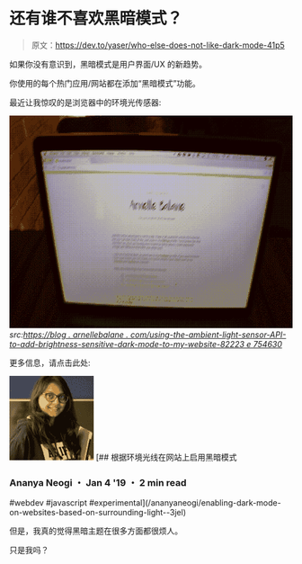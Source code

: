 # 还有谁不喜欢黑暗模式？

> 原文：<https://dev.to/yaser/who-else-does-not-like-dark-mode-41p5>

如果你没有意识到，黑暗模式是用户界面/UX 的新趋势。

你使用的每个热门应用/网站都在添加“黑暗模式”功能。

最近让我惊叹的是浏览器中的环境光传感器:

[![native](img/809c9e35035bab8555766eeb6f0b028d.png)](https://res.cloudinary.com/practicaldev/image/fetch/s--BsyvTiqD--/c_limit%2Cf_auto%2Cfl_progressive%2Cq_66%2Cw_880/https://miro.medium.com/max/800/1%2AcjxgmtRKAnL3kWLFAoGahw.gif)
*src:[https://blog . arnellebalane . com/using-the-ambient-light-sensor-API-to-add-brightness-sensitive-dark-mode-to-my-website-82223 e 754630](https://blog.arnellebalane.com/using-the-ambient-light-sensor-api-to-add-brightness-sensitive-dark-mode-to-my-website-82223e754630)*

更多信息，请点击此处:

[![ananyaneogi](img/974004c578d3653ddf5fd04b9d633bb0.png)](/ananyaneogi) [## 根据环境光线在网站上启用黑暗模式

### Ananya Neogi ・ Jan 4 '19 ・ 2 min read

#webdev #javascript #experimental](/ananyaneogi/enabling-dark-mode-on-websites-based-on-surrounding-light--3jel)

但是，我真的觉得黑暗主题在很多方面都很烦人。

只是我吗？